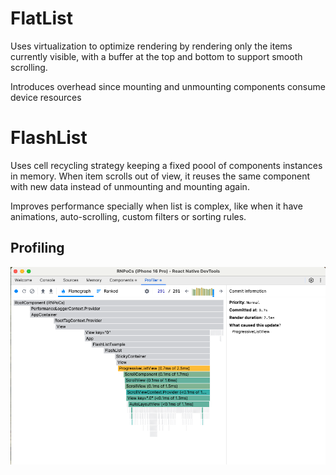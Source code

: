 # FlatList

Uses virtualization to optimize rendering by rendering only the items currently visible, with a buffer at the top and bottom to support smooth scrolling.

Introduces overhead since mounting and unmounting components consume device resources

# FlashList

Uses cell recycling strategy keeping a fixed poool of components instances in memory. When item scrolls out of view, it reuses the same component with new data instead of unmounting and mounting again.

Improves performance specially when list is complex, like when it have animations, auto-scrolling, custom filters or sorting rules.


## Profiling

![FlashList Profiling](flashlist.png)